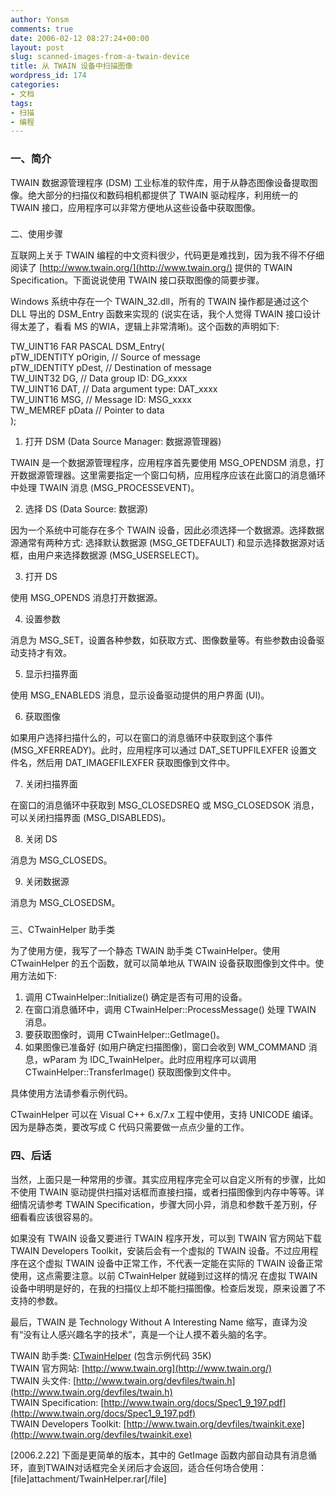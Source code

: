 ```yaml
---
author: Yonsm
comments: true
date: 2006-02-12 08:27:24+00:00
layout: post
slug: scanned-images-from-a-twain-device
title: 从 TWAIN 设备中扫描图像
wordpress_id: 174
categories:
- 文档
tags:
- 扫描
- 编程
---
```


### 一、简介

TWAIN 数据源管理程序 (DSM) 工业标准的软件库，用于从静态图像设备提取图像。绝大部分的扫描仪和数码相机都提供了 TWAIN 驱动程序，利用统一的 TWAIN 接口，应用程序可以非常方便地从这些设备中获取图像。

<!-- more -->  


###   
二、使用步骤

互联网上关于 TWAIN 编程的中文资料很少，代码更是难找到，因为我不得不仔细阅读了 [http://www.twain.org/](http://www.twain.org/) 提供的 TWAIN Specification。下面说说使用 TWAIN 接口获取图像的简要步骤。

  


Windows 系统中存在一个 TWAIN_32.dll，所有的 TWAIN 操作都是通过这个 DLL 导出的 DSM_Entry 函数来实现的 (说实在话，我个人觉得 TWAIN 接口设计得太差了，看看 MS 的WIA，逻辑上非常清晰)。这个函数的声明如下:

  


TW_UINT16 FAR PASCAL DSM_Entry(  
pTW_IDENTITY pOrigin, // Source of message  
pTW_IDENTITY pDest, // Destination of message  
TW_UINT32 DG, // Data group ID: DG_xxxx  
TW_UINT16 DAT, // Data argument type: DAT_xxxx  
TW_UINT16 MSG, // Message ID: MSG_xxxx  
TW_MEMREF pData // Pointer to data  
);

  


1. 打开 DSM (Data Source Manager: 数据源管理器)

  


TWAIN 是一个数据源管理程序，应用程序首先要使用 MSG_OPENDSM 消息，打开数据源管理器。这里需要指定一个窗口句柄，应用程序应该在此窗口的消息循环中处理 TWAIN 消息 (MSG_PROCESSEVENT)。

  


2. 选择 DS (Data Source: 数据源)

  


因为一个系统中可能存在多个 TWAIN 设备，因此必须选择一个数据源。选择数据源通常有两种方式: 选择默认数据源 (MSG_GETDEFAULT) 和显示选择数据源对话框，由用户来选择数据源 (MSG_USERSELECT)。

  


3. 打开 DS

  


使用 MSG_OPENDS 消息打开数据源。

  


4. 设置参数

  


消息为 MSG_SET，设置各种参数，如获取方式、图像数量等。有些参数由设备驱动支持才有效。

  


5. 显示扫描界面

  


使用 MSG_ENABLEDS 消息，显示设备驱动提供的用户界面 (UI)。

  


6. 获取图像

  


如果用户选择扫描什么的，可以在窗口的消息循环中获取到这个事件 (MSG_XFERREADY)。此时，应用程序可以通过 DAT_SETUPFILEXFER 设置文件名，然后用 DAT_IMAGEFILEXFER 获取图像到文件中。

  


7. 关闭扫描界面

  


在窗口的消息循环中获取到 MSG_CLOSEDSREQ 或 MSG_CLOSEDSOK 消息，可以关闭扫描界面 (MSG_DISABLEDS)。

  


8. 关闭 DS

  


消息为 MSG_CLOSEDS。

  


9. 关闭数据源  
  
消息为 MSG_CLOSEDSM。

  


###   
三、CTwainHelper 助手类

为了使用方便，我写了一个静态 TWAIN 助手类 CTwainHelper。使用 CTwainHelper 的五个函数，就可以简单地从 TWAIN 设备获取图像到文件中。使用方法如下:

  


  1. 调用 CTwainHelper::Initialize() 确定是否有可用的设备。 
  2. 在窗口消息循环中，调用 CTwainHelper::ProcessMessage() 处理 TWAIN 消息。 
  3. 要获取图像时，调用 CTwainHelper::GetImage()。 
  4. 如果图像已准备好 (如用户确定扫描图像)，窗口会收到 WM_COMMAND 消息，wParam 为 IDC_TwainHelper。此时应用程序可以调用 CTwainHelper::TransferImage() 获取图像到文件中。

具体使用方法请参看示例代码。  
  
CTwainHelper 可以在 Visual C++ 6.x/7.x 工程中使用，支持 UNICODE 编译。因为是静态类，要改写成 C 代码只需要做一点点少量的工作。  


  


### 四、后话

当然，上面只是一种常用的步骤。其实应用程序完全可以自定义所有的步骤，比如不使用 TWAIN 驱动提供扫描对话框而直接扫描，或者扫描图像到内存中等等。详细情况请参考 TWAIN Specification，步骤大同小异，消息和参数千差万别，仔细看看应该很容易的。

  


如果没有 TWAIN 设备又要进行 TWAIN 程序开发，可以到 TWAIN 官方网站下载 TWAIN Developers Toolkit，安装后会有一个虚拟的 TWAIN 设备。不过应用程序在这个虚拟 TWAIN 设备中正常工作，不代表一定能在实际的 TWAIN 设备正常使用，这点需要注意。以前 CTwainHelper 就碰到过这样的情况 在虚拟 TWAIN 设备中明明是好的，在我的扫描仪上却不能扫描图像。检查后发现，原来设置了不支持的参数。  
  
最后，TWAIN 是 Technology Without A Interesting Name 缩写，直译为没有“没有让人感兴趣名字的技术”，真是一个让人摸不着头脑的名字。

  


TWAIN 助手类: [CTwainHelper](up/1099925198.rar) (包含示例代码 35K)  
TWAIN 官方网站: [http://www.twain.org](http://www.twain.org/)  
TWAIN 头文件: [http://www.twain.org/devfiles/twain.h](http://www.twain.org/devfiles/twain.h)  
TWAIN Specification: [http://www.twain.org/docs/Spec1_9_197.pdf](http://www.twain.org/docs/Spec1_9_197.pdf)  
TWAIN Developers Toolkit: [http://www.twain.org/devfiles/twainkit.exe](http://www.twain.org/devfiles/twainkit.exe)

  
  
  
  
[2006.2.22] 下面是更简单的版本，其中的 GetImage 函数内部自动具有消息循环，直到TWAIN对话框完全关闭后才会返回，适合任何场合使用：  
[file]attachment/TwainHelper.rar[/file] 
